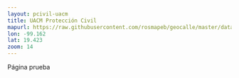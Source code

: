 ```yaml
---
layout: pcivil-uacm
title: UACM Protección Civil
mapurl: https://raw.githubusercontent.com/rosmapeb/geocalle/master/data/riesgos_uacm/piroclastospopo.geojson
lon: -99.162
lat: 19.423
zoom: 14
---
```


Página prueba
